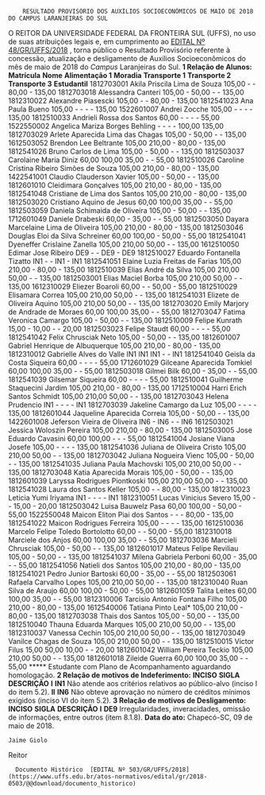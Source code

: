         RESULTADO PROVISÓRIO DOS AUXÍLIOS SOCIOECONÔMICOS DE MAIO DE 2018 DO CAMPUS LARANJEIRAS DO SUL  

 O REITOR DA UNIVERSIDADE FEDERAL DA FRONTEIRA SUL (UFFS), no uso de suas atribuições legais e, em cumprimento ao [EDITAL Nº 48/GR/UFFS/2018](https://www.uffs.edu.br/atos-normativos/edital/gr/2018-0048)  , torna público o Resultado Provisório referente à concessão, atualização e desligamento de Auxílios Socioeconômicos do mês de maio de 2018 do *Campus* Laranjeiras do Sul.  **1 Relação de Alunos:**      **Matrícula**    **Nome**    **Alimentação 1**    **Moradia**    **Transporte 1**    **Transporte 2**    **Transporte 3**    **Estudantil**      1812703001   Akila Priscila Lima de Souza   105,00   -   -   80,00   -   135,00     1812703018   Alessandra Canteri   105,00   -   50,00   -   -   135,00     1812310022   Alexandre Piasescki   105,00   -   -   80,00   -   135,00     1812541023   Ana Paula Bueno   105,00   -   -   -   -   135,00     1522601007   Andrei Zocche   105,00   -   -   -   -   135,00     1812510033   Andrieli Rossa dos Santos   60,00   -   -   -   -   55,00     1522550002   Angelica Mariza Borges Behling   -   -   -   -   100,00   135,00     1812703029   Arlete Aparecida Lima das Chagas   105,00   -   50,00   -   -   135,00     1612503052   Brendon Lee Beltrante   105,00   210,00   -   80,00   -   135,00     1812541026   Bruno Carlos de Lima   105,00   -   50,00   -   -   135,00     1812503037   Carolaine Maria Diniz   60,00   100,00   35,00   -   -   55,00     1812510026   Caroline Cristina Ribeiro Simões de Souza   105,00   210,00   -   80,00   -   135,00     1422541001   Claudio Clauderson Xavier   105,00   -   50,00   -   -   135,00     1812601010   Cleidimara Gonçalves   105,00   210,00   -   80,00   -   135,00     1812541048   Cristiane de Lima dos Santos   105,00   210,00   -   80,00   -   135,00     1812503020   Cristiano Aquino de Jesus   60,00   100,00   35,00   -   -   55,00     1812503059   Daniela Schimaida de Oliveira   105,00   -   50,00   -   -   135,00     1712601049   Daniele Drabeski   60,00   -   35,00   -   -   55,00     1812503050   Dayara Marcelaine Lima de Oliveira   105,00   210,00   -   80,00   -   135,00     1812503046   Douglas Eloi da Silva Schreiner   60,00   100,00   -   50,00   -   55,00     1812541041   Dyeneffer Crislaine Zanella   105,00   210,00   50,00   -   -   135,00     1612510050   Edimar Jose Ribeiro   DE9   -   -   DE9   -   DE9     1812510027   Eduardo Fontanella Tizatto   IN1   -   -   IN1   -   IN1     1812541051   Elaine Luzia Freitas de Farias   105,00   210,00   -   80,00   -   135,00     1812510039   Elias André da Silva   105,00   210,00   50,00   -   -   135,00     1812503001   Elias Maciel Borba   105,00   210,00   50,00   -   -   135,00     1612310029   Eliezer Boaroli   60,00   -   -   50,00   -   55,00     1812510029   Elisamara Correa   105,00   210,00   50,00   -   -   135,00     1812541031   Elizete de Oliveira Aquino   105,00   210,00   50,00   -   -   135,00     1812703020   Emily Marjory de Andrade de Moraes   60,00   100,00   35,00   -   -   55,00     1812703047   Fatima Veronica Camargo   105,00   -   50,00   -   -   135,00     1812510009   Felipe Kunrath   15,00   -   10,00   -   -   20,00     1812503023   Felipe Staudt   60,00   -   -   -   -   55,00     1812541042   Felix Chrusciak Neto   105,00   -   50,00   -   -   135,00     1812601007   Gabriel Henrique de Albuquerque   105,00   210,00   -   80,00   -   135,00     1812310012   Gabrielle Alves do Valle   IN1   IN1   IN1   -   -   IN1     1812541040   Geisla da Costa Siqueira   60,00   -   -   -   -   55,00     1712601029   Gilceane Aparecida Tomkiel   60,00   100,00   35,00   -   -   55,00     1812503018   Gilmei Bilk   60,00   -   35,00   -   -   55,00     1812541039   Gilsemar Siqueira   60,00   -   -   -   -   55,00     1812510041   Guilherme Staquecini Jardim   105,00   210,00   -   80,00   -   135,00     1712510004   Harri Erich Santos Schmidt   105,00   210,00   50,00   -   -   135,00     1812703043   Helena Prudencio   IN1   -   -   -   -   IN1     1812703039   Jakeline Camargo da Luz   105,00   -   -   -   -   135,00     1812601044   Jaqueline Aparecida Correia   105,00   -   50,00   -   -   135,00     1422601008   Jeferson Vieira de Oliveira   IN6   -   IN6   -   -   IN6     1612503021   Jessica Woloszin Pereira   105,00   210,00   -   80,00   -   135,00     1812503005   Jose Eduardo Cavasini   60,00   100,00   -   -   -   55,00     1812541004   Josiane Viana Josefe   105,00   -   -   -   -   135,00     1812541036   Juliana de Oliveira Cristo   105,00   210,00   50,00   -   -   135,00     1812703042   Juliana Nogueira Vienc   105,00   -   50,00   -   -   135,00     1812541035   Juliana Paula Machovski   105,00   210,00   50,00   -   -   135,00     1812703048   Katia Aparecida Morais   105,00   -   50,00   -   -   135,00     1812601039   Laryssa Rodrigues Piontkoski   105,00   210,00   50,00   -   -   135,00     1812541028   Laura dos Santos Keller   105,00   -   -   80,00   -   135,00     1812310023   Leticia Yumi Iriyama   IN1   -   -   -   -   IN1     1812310051   Lucas Vinicius Severo   15,00   -   -   15,00   -   20,00     1812503042   Luisa Bauwelz Pasa   60,00   100,00   -   50,00   -   55,00     1522550048   Maicon Eliton Piai dos Santos   -   -   -   80,00   -   135,00     1812541022   Maicon Rodrigues Ferreira   105,00   -   -   -   -   135,00     1612510036   Marcelo Felipe Toledo Bortolotto   60,00   -   -   50,00   -   55,00     1812310018   Marciele dos Anjos   60,00   100,00   35,00   -   -   55,00     1812703036   Marcieli Chrusciak   105,00   -   50,00   -   -   135,00     1812601017   Mateus Felipe Reviliau   105,00   -   50,00   -   -   135,00     1812541037   Milena Gabriela Perboni   60,00   -   35,00   -   -   55,00     1812541056   Natieli dos Santos   105,00   210,00   -   80,00   -   135,00     1812541021   Pedro Junior Bartoski   60,00   -   35,00   -   -   55,00     1812503061   Rafaela Carvalho Lopes   105,00   210,00   50,00   -   -   135,00     1812310040   Ruan Silva de Araujo   60,00   100,00   -   50,00   -   55,00     1812601059   Talita Leites   60,00   100,00   35,00   -   -   55,00     1812310006   Tarcisio Antonio Fontana Filho   105,00   210,00   -   80,00   -   135,00     1612540006   Tatiana Pinto Leal*   105,00   210,00   -   80,00   -   135,00     1812703038   Thais dos Santos   105,00   -   50,00   -   -   135,00     1812510040   Thauna Eduarda Marques   105,00   210,00   50,00   -   -   135,00     1812310037   Vanessa Cechin   105,00   210,00   50,00   -   -   135,00     1812703049   Vanilce Chagas de Souza   105,00   210,00   50,00   -   -   135,00     1812510015   Victor Filus   15,00   50,00   10,00   -   -   20,00     1812601042   William Pereira Teckio   105,00   210,00   50,00   -   -   135,00     1812601018   Zileide Guerra   60,00   100,00   35,00   -   -   55,00     ***** Estudante com Plano de Acompanhamento aguardando homologação.  **2 Relação de motivos de Indeferimento:**      **INCISO**    **SIGLA**    **DESCRIÇÃO**      **I**    **IN1**    Não atende aos critérios relativos ao público-alvo (inciso I do item 5.2).     **II**    **IN6**    Não obteve aprovação no número de créditos mínimos exigidos (inciso VI do item 5.2).      **3 Relação de motivos de Desligamento:**      **INCISO**    **SIGLA**    **DESCRIÇÃO**      **I**    **DE9**    Irregularidades, inveracidades, omissão de informações, entre outros (item 8.1.8).          **Data do ato:** Chapecó-SC, 09 de maio de 2018.   
 

    Jaime Giolo   
 Reitor 

      Documento Histórico  [EDITAL Nº 503/GR/UFFS/2018](https://www.uffs.edu.br/atos-normativos/edital/gr/2018-0503/@@download/documento_historico)     
      